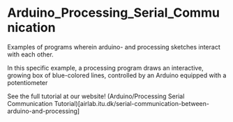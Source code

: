 # Arduino_Processing_Serial_Communication
Examples of programs wherein arduino- and processing sketches interact with each other. 

In this specific example, a processing program draws an interactive, growing box of blue-colored lines, controlled by an Arduino equipped with a potentiometer

See the full tutorial at our website!
(Arduino/Processing Serial Communication Tutorial)[airlab.itu.dk/serial-communication-between-arduino-and-processing]
